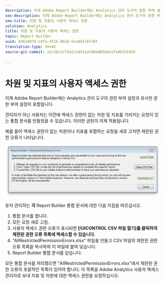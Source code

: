 ```yaml
---
description: 이제 Adobe Report Builder에는 Analytics 관리 도구의 권한 부여 설정과 유사한 권한 부여 설정이 포함됩니다.
seo-description: 이제 Adobe Report Builder에는 Analytics 관리 도구의 권한 부여 설정과 유사한 권한 부여 설정이 포함됩니다.
seo-title: 차원 및 지표의 사용자 액세스 권한
solution: Analytics
title: 차원 및 지표의 사용자 액세스 권한
topic: Report Builder
uuid: b561407d-c4fa-4f1e-8b16-5ca46fcbf36f
translation-type: tm+mt
source-git-commit: a2c38c2cf3a2c1451e2c60e003ebe1fa9bfd145d

---
```



# 차원 및 지표의 사용자 액세스 권한

이제 Adobe Report Builder에는 Analytics 관리 도구의 권한 부여 설정과 유사한 권한 부여 설정이 포함됩니다.

관리자가 아닌 사용자는 이전에 액세스 권한이 없는 차원 및 지표를 가리키는 요청이 있는 통합 문서를 만들었을 수 있습니다. 이러한 권한이 이제 적용됩니다.

예를 들어 액세스 권한이 없는 차원이나 지표를 포함하는 요청을 새로 고치면 제한된 권한 오류가 나타납니다.

![](assets/arb_restrc_perm.png)

유지 관리하는 **각** Report Builder 통합 문서에 대한 다음 지침을 따르십시오.

1. 통합 문서를 엽니다.
1. 모든 요청 새로 고침.
1. 사용자 액세스 권한 오류가 표시되면 **[!UICONTROL CSV 파일 열기]를 클릭하여 제한된 권한 오류 목록에 액세스할 수 있습니다.**
1. "AllRestrictedPermissionErrors.xlsx" 파일을 만들고 CSV 파일의 제한된 권한 오류 목록을 복사하여 이 파일에 붙여 넣습니다.
1. Report Builder 통합 문서를 닫습니다.

모든 통합 문서를 처리했으면 "AllRestrictedPermissionErrors.xlsx"에서 제한된 권한 오류의 포괄적인 목록이 있어야 합니다. 이 목록을 Adobe Analytics 사용자 액세스 관리자로 보내 지표 및 차원에 대한 액세스 권한을 요청하십시오.
